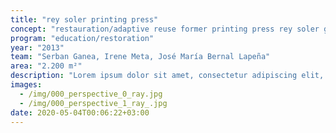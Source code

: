 ```yaml
---
title: "rey soler printing press"
concept: "restauration/adaptive reuse former printing press rey soler granada"
program: "education/restoration"
year: "2013"
team: "Serban Ganea, Irene Meta, José María Bernal Lapeña"
area: "2.200 m²"
description: "Lorem ipsum dolor sit amet, consectetur adipiscing elit, sed do eiusmod tempor incididunt ut labore et dolore magna aliqua. Consequat mauris nunc congue nisi vitae. Cursus mattis molestie a iaculis at erat pellentesque adipiscing. Condimentum mattis pellentesque id nibh. Tincidunt vitae semper quis lectus nulla. Gravida arcu ac tortor dignissim convallis aenean et. Nulla pellentesque dignissim enim sit amet venenatis urna cursus. Massa sed elementum tempus egestas sed sed risus pretium. Quam viverra orci sagittis eu volutpat odio. Volutpat est velit egestas dui."
images:
  - /img/000_perspective_0_ray.jpg
  - /img/000_perspective_1_ray_.jpg
date: 2020-05-04T00:06:22+03:00
---
```

